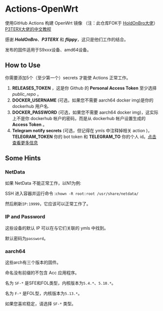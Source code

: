 # Actions-OpenWrt

使用GitHub Actions 构建 OpenWrt 镜像 （注：此仓库FOK于 [HoldOnBro大佬](https://github.com/HoldOnBro/Actions-OpenWrt)）[P3TERX大佬的中文教程](https://p3terx.com/archives/build-openwrt-with-github-actions.html)

感谢 ***HoldOnBro***、***P3TERX*** 和 ***flippy***，这只是他们工作的结合。

发布的固件适用于S9xxx设备、amd64设备。

## How to Use
你需要添加5个（至少第一个）secrets 才能使 Actions 正常工作。

1. **RELEASES_TOKEN** ，这是你 Github 的 **Personal Access Token** 至少选择 *public_repo* 。
2. **DOCKER_USERNAME** (可选，如果您不需要 aarch64 docker img)是你的 dockerhub 用户名.
3. **DOCKER_PASSWORD** (可选，如果您不需要 aarch64 docker img)，这实际上不是你 dockerhub 帐户的密码，而是从 dockerhub 帐户设置生成的 **Access Token** 。
4. **Telegram notify secrets** (可选，但记得在 ymls 中注释掉相关 action )， **TELEGRAM_TOKEN** 你的 bot token 和 **TELEGRAM_TO** 你的个人 id。[点击查看更多信息](https://github.com/marketplace/actions/telegram-notify)

## Some Hints

### NetData
  如果 NetData 不能正常工作，以N1为例:

  SSH 进入容器并运行命令 :``chown -R root:root /usr/share/netdata/``

  然后刷新``IP:19999``，它应该可以正常工作了。
  
### IP and Password
  这些设备的默认 IP 可以在与它们关联的 ymls 中找到。
  
  默认密码为``password``。
  
### aarch64
这些arch有三个版本的固件。
  
命名没有前缀的不包含 Acc 应用程序。
  
名为 ``SF-*`` 是SFE和FOL类型，内核版本为``5.4.*``、``5.10.*``。
  
名为 ``F-*`` 是FOL型，内核版本为``5.13.*``。
  
如果您喜欢稳定，请选择 ``SF-*`` 类型。